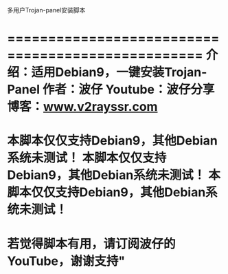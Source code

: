多用户Trojan-panel安装脚本

==================================================
介绍：适用Debian9，一键安装Trojan-Panel
作者：波仔
Youtube：波仔分享
博客：www.v2rayssr.com
==================================================
本脚本仅仅支持Debian9，其他Debian系统未测试！
本脚本仅仅支持Debian9，其他Debian系统未测试！
本脚本仅仅支持Debian9，其他Debian系统未测试！
==================================================
若觉得脚本有用，请订阅波仔的YouTube，谢谢支持"
==================================================

